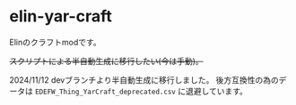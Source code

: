 # elin-yar-craft

Elinのクラフトmodです。

~~スクリプトによる半自動生成に移行したい(今は手動)。~~

2024/11/12 devブランチより半自動生成に移行しました。
後方互換性の為のデータは `EDEFW_Thing_YarCraft_deprecated.csv` に退避しています。
